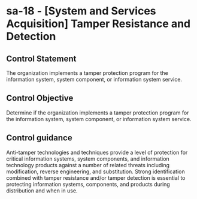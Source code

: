 # sa-18 - \[System and Services Acquisition\] Tamper Resistance and Detection

## Control Statement

The organization implements a tamper protection program for the information system, system component, or information system service.

## Control Objective

Determine if the organization implements a tamper protection program for the information system, system component, or information system service.

## Control guidance

Anti-tamper technologies and techniques provide a level of protection for critical information systems, system components, and information technology products against a number of related threats including modification, reverse engineering, and substitution. Strong identification combined with tamper resistance and/or tamper detection is essential to protecting information systems, components, and products during distribution and when in use.
